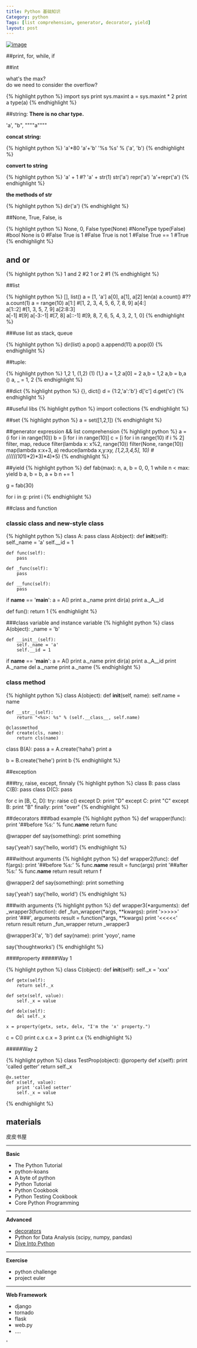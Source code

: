 ```yaml
---
title: Python 基础知识
Category: python  
Tags: [list comprehension, generator, decorator, yield]
layout: post
---
```




[![image](http://www.python.org/images/python-logo.gif)](http://www.python.org/)


##print, for, while, if

##int
 
what's the max?  
do we need to consider the overflow?

{% highlight python %}
import sys
print sys.maxint
a = sys.maxint * 2
print a
type(a)
{% endhighlight %}


##string:
**There is no char type.**

'a', "b", """"a""""

**concat string:**

{% highlight python %}
'a'*80
'a'+'b'
'%s %s' % ('a', 'b')
{% endhighlight %}


**convert to string**

{% highlight python %}
'a' + 1 #?
'a' + str(1)
str('a')
repr('a')
'a'+repr('a')
{% endhighlight %}


**the methods of str**

{% highlight python %}
dir('a')
{% endhighlight %}


##None, True, False, is

{% highlight python %} 
None, 0, False
type(None)  	#NoneType
type(False)  	#bool
None is 0		#False
True is 1		#False
True is not 1	#False
True == 1		#True
{% endhighlight %} 

## and or

{% highlight python %} 
1 and 2			#2
1 or 2			#1
{% endhighlight %}


##list

{% highlight python %} 
[], list()
a = [1, 'a']
a[0], a[1], a[2]
len(a)
a.count() #??
a.count(1)
a = range(10)
a[1:]  		#[1, 2, 3, 4, 5, 6, 7, 8, 9]
a[4:]  
a[1::2]  	#[1, 3, 5, 7, 9]
a[2:8:3]  	
a[-1]  		#[9]
a[-3:-1]  	#[7, 8]
a[::-1]  	#[9, 8, 7, 6, 5, 4, 3, 2, 1, 0]
{% endhighlight %} 

###use list as stack, queue

{% highlight python %} 
dir(list)
a.pop()
a.append(11)
a.pop(0)
{% endhighlight %} 

##tuple:

{% highlight python %} 
1,2
1,
(1,2)
(1)
(1,)
a = 1,2
a[0] = 2
a,b = 1,2
a,b = b,a
()
a, _ = 1, 2
{% endhighlight %} 

##dict
{% highlight python %} 
{}, dict()
d = {1:2,'a':'b'}
d['c']
d.get('c')
{% endhighlight %} 

##useful libs
{% highlight python %}
import collections
{% endhighlight %}

##set
{% highlight python %}
a = set([1,2,1])
{% endhighlight %}

##generator expression && list comprehension
{% highlight python %}
a = (i for i in range(10))
b = [i for i in range(10)]
c = [i for i in range(10) if i % 2]
filter, map, reduce
filter(lambda x: x%2, range(10))
filter(None, range(10))
map(lambda x:x+3, a)
reduce(lambda x,y:x*y, [1,2,3,4,5], 10) #((((((10*1)*2)*3)*4)*5)
{% endhighlight %}

##yield
{% highlight python %}
def fab(max):
    n, a, b = 0, 0, 1
    while n < max:
        yield b
        a, b = b, a + b
        n += 1

g = fab(30)

for i in g:
    print i
{% endhighlight %}

##class and function

### classic class and new-style class
{% highlight python %}
class A: pass
class A(object):
    def __init__(self):
        self._name = 'a'
        self.__id = 1

    def func(self):
        pass

    def _func(self):
        pass

    def __func(self):
        pass

if __name__ == '__main__':
    a = A()
    print a._name
    print dir(a)
    print a._A__id

def fun():
    return 1
{% endhighlight %}

###class variable and instance variable
{% highlight python %}
class A(object):
    _name = 'b'

    def __init__(self):
        self._name = 'a'
        self.__id = 1


if __name__ == '__main__':
    a = A()
    print a._name
    print dir(a)
    print a._A__id
    print A._name
    del a._name
    print a._name
{% endhighlight %}

### class method
{% highlight python %}
class A(object):
    def __init__(self, name):
        self.name = name

    def __str__(self):
        return "<%s>: %s" % (self.__class__, self.name)

    @classmethod
    def create(cls, name):
        return cls(name)


class B(A):
    pass
a = A.create('haha')
print a

b = B.create('hehe')
print b
{% endhighlight %}


##exception

###try, raise, except, finnaly
{% highlight python %}
class B:
    pass
class C(B):
    pass
class D(C):
    pass

for c in [B, C, D]:
    try:
        raise c()
    except D:
        print "D"
    except C:
        print "C"
    except B:
        print "B"
    finally:
        print "over"
{% endhighlight %}

##decorators
###bad example
{% highlight python %}
def wrapper(func):
    print '##before %s:' % func.__name__
    return func

@wrapper
def say(something):
    print something


say('yeah')
say('hello, world')
{% endhighlight %}

###without arguments
{% highlight python %}
def wrapper2(func):
    def f(args):
        print '##before %s:' % func.__name__
        result = func(args)
        print '##after %s:' % func.__name__
        return result
    return f


@wrapper2
def say(something):
    print something

say('yeah')
say('hello, world')
{% endhighlight %}

###with arguments
{% highlight python %}
def wrapper3(*arguments):
    def _wrapper3(function):
        def _fun_wrapper(*args, **kwargs):
            print '>>>>>'
            print '###', arguments
            result = function(*args, **kwargs)
            print '<<<<<'
            return result
        return _fun_wrapper
    return _wrapper3


@wrapper3('a', 'b')
def say(name):
    print 'yoyo', name

say('thoughtworks')
{% endhighlight %}

####property
#####Way 1

{% highlight python %} 
class C(object):
    def __init__(self):
        self._x = 'xxx'

    def getx(self):
        return self._x

    def setx(self, value):
        self._x = value

    def delx(self):
        del self._x

    x = property(getx, setx, delx, "I'm the 'x' property.")

c = C()
print c.x
c.x = 3
print c.x
{% endhighlight %} 

#####Way 2

{% highlight python %} 
class TestProp(object):
    @property
    def x(self):
        print 'called getter'
        return self._x
    
    @x.setter
    def x(self, value):
        print 'called setter'
        self._x = value

{% endhighlight %} 


## materials

皮皮书屋

---
**Basic**


* The Python Tutorial  
* python-koans  
* A byte of python  
* Python Tutorial
* Python Cookbook  
* Python Testing Cookbook  
* Core Python Programming

---
**Advanced**

* [decorators](http://wiki.python.org/moin/PythonDecoratorLibrary)
* Python for Data Analysis (scipy, numpy, pandas)
* [Dive Into Python](http://woodpecker.org.cn/diveintopython/toc/index.html)

---
**Exercise**

* python challenge  
* project euler

---
**Web Framework**

* django  
* tornado
* flask
* web.py
* ….











'